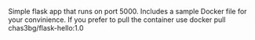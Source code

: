 Simple flask app that runs on port 5000. 
Includes a sample Docker file for your convinience. 
If you prefer to pull the container use 
docker pull chas3bg/flask-hello:1.0
